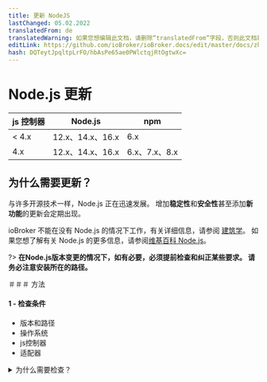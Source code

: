 ```yaml
---
title: 更新 NodeJS
lastChanged: 05.02.2022
translatedFrom: de
translatedWarning: 如果您想编辑此文档，请删除“translatedFrom”字段，否则此文档将再次自动翻译
editLink: https://github.com/ioBroker/ioBroker.docs/edit/master/docs/zh-cn/install/updatenode.md
hash: DQTeytJpqltpLrFO/hbAsPe65ae0PWlctqjRtOgtwXc=
---
```

# Node.js 更新
| js 控制器 | Node.js | npm |
| ------ | ----------- | ------------- |
| < 4.x | 12.x、14.x、16.x | 6.x |
| 4.x | 12.x、14.x、16.x | 6.x、7.x、8.x |

## 为什么需要更新？
与许多开源技术一样，Node.js 正在迅速发展。
增加**稳定性**和**安全性**甚至添加**新功能**的更新会定期出现。

ioBroker 不能在没有 Node.js 的情况下工作，有关详细信息，请参阅 [建筑学](https://www.iobroker.net/#de/documentation/basics/architecture.md)。
如果您想了解有关 Node.js 的更多信息，请参阅[维基百科 Node.js](https://de.wikipedia.org/wiki/Node.js)。

?> **在Node.js版本变更的情况下，如有必要，必须提前检查和纠正某些要求。
请务必注意安装所在的路径。**

＃＃＃ 方法
#### 1 - 检查条件
- 版本和路径
- 操作系统
- js控制器
- 适配器

<details><summary>为什么需要检查？</summary>

- 哪个版本，最重要的是，安装位于哪个目录中

- 在 Raspi 环境中，经常使用基于“Debian jessie”或“Debian wheezy”的旧系统。对于他们来说，没有什么比 Nodejs 10 更高的了，如有必要，可以进行操作系统更新。

- 检查安装了哪个 js-controller 版本（在管理员的主机选项卡上也可见）。

对于 **before** js-controller 3.x 版本，请尽可能先更新 js-controller。最好至少3.2！例如，论坛中有这个[贡献](https://forum.iobroker.net/topic/42385/js-controller-3-2-jetzt-im-stable)。

- 为确保更新后没有不兼容或问题，您应该检查系统上的所有适配器并在必要时更新它们。

最好通过管理员、更改日志或相应适配器的 GitHub 中检查适配器自述文件，以查看已安装的适配器版本是否明确支持计划的 Node.js 版本。

</详情>

#### 2 - 创建备份
在对系统进行任何更改之前，必须创建备份。根据系统的不同，有不同的选项。建议使用 BackitUp Adapter 或命令行命令。
备份应该是最新的，这样就不会丢失任何数据。

#### 3 - 更新适配器
系统中使用的适配器应与新的 Node.js 版本兼容，如有必要，必须对其进行更新。

#### 4 - 停止 ioBroker
ioBroker 使用自己的控制台命令或系统服务管理停止

#### 5 - 检查进程是否仍在运行
这通常会终止所有进程。为了安全起见，您应该再次检查是否确实没有任何进程（适配器、备份）在运行。也可以使用“top”之类的工具来检查是否还有以“io”开头的进程。开球。

#### 6 - Node.js 更新
下一步是将 Node.js 更新到所需的新版本。
但是，更新根据安装的操作系统而有所不同，请参阅说明**注意**节点包管理器，简称`npm`，也会更新，这可能必须达到 js-controller 版本 3，具体取决于在要恢复到 npm v6.x 的 Node.js 版本上。从 js-controller 版本 4 开始，还支持 npm v7/8。

#### 7 - 检查版本和路径
更新完成后，再次检查路径和安装版本。

#### 8 - 运行 ioBroker 修复程序
由于 Node.js 的安装，如开头所述，对系统进行了一些更改，因此需要在之后运行 ioBroker 修复程序。
除其他外，这将恢复 ioBroker 操作所需的安全设置，并检查和更正所有授权。

#### 9 - 启动 ioBroker
一些使用的 JavaScript 模块包含必须编译的部分。此过程在安装期间进行。
通过编译这些模块绑定到 Node.js 版本。更新后，必须重新编译这些部分。
从 js-controller 版本 3.0 开始，尝试识别包含此类部件的适配器并自动执行重建。
此过程可能需要一些时间，并且受影响的适配器可能会重新启动多次。

<details><summary>自动重建</summary>

ioBroker 尝试自动检测由于需要更新而无法启动的适配器。这样做的方式是识别典型的错误消息，并且 ioBroker 会尝试相应地更新。首先，执行受影响适配器的“重建”，如果这没有帮助，则更新适配器依赖项。因此，适配器可能会重新启动几次。请在这里耐心等待！仅当适配器保持红色并且日志显示重建不起作用时才变为活动状态！

</详情>

<details><summary>手动重建</summary>

如果自动重建不起作用，可以手动执行，请参阅故障排除。

</详情>

<details><summary>特殊情况（例如串口）</summary>

不幸的是，在某些特殊情况下，上述选项也不进行重建，其中之一是串行端口。

日志可能看起来像这样（在所有重建尝试之后）。

<details><summary>日志</summary>

![日志](../../de/install/media/Log-Update_NodeJS.jpg)

</详情>

还有其他错误消息，但它们都归结为同一件事。
然后最简单的选择是在 **right** 目录中手动重建。
在这种情况下，查找带有“绑定”的目录 - 上面是 */opt/iobroker/node_modules/serialport/node_modules/bindings ...* 在较新的版本上，它也可以是 */opt/iobroker/node_modules/serialport /node_modules /@serialport/bindings*.

然后切换到这个目录，执行`npm install --production`。然后再次重新启动适配器。

另一种情况是带有画布模块的适配器（可能是 echarts 或 Mihome-vacuum），可能会出现问题。

</详情>

## Debian/Ubuntu 指南
#### 1 - 检查版本和路径
```
which nodejs node npm && nodejs -v && node -v && npm -v
```

- 输出

```
/usr/bin/nodejs
/usr/bin/node
/usr/bin/npm
v14.18.3
v14.18.3
6.14.15
```

#### 2 - 备份
```
iobroker backup
```

- 替代[可能性](https://www.iobroker.net/#de/documentation/config/backup.md)

#### 3 - 更新适配器
- 说明可在 [管理适配器](https://www.iobroker.net/#de/documentation/tutorial/adapter.md) 下找到

#### 4 - 停止 ioBroker
```
iobroker stop
```

#### 5 - 检查 ioBroker 进程
```
ps aux | grep 'io\|PID'
```

- 和

```
ps aux | grep 'backup\|PID'
```

- 如果进程仍在运行

```
sudo kill -9 <ProzessID>
```

#### 6 - Node.JS 更新
- [Node.Js] 的详细信息（https://github.com/nodesource/distributions#installation-instructions）

```
curl -sL https://deb.nodesource.com/setup_14.x | sudo -E bash -
sudo apt install -y nodejs
```

- 对于 Node.js 16，只需将 URL 中的 14 替换为 16。

#### 7 - 检查版本/路径
```
which nodejs node npm && nodejs -v && node -v && npm -v
```

#### 8 - 运行 iobroker 修复程序
```
iobroker fix
```

#### 9 - 启动 ioBroker
```
 iobroker start
 ```

## 适用于 Windows 的说明
#### 1 - 检查版本（Windows 键 + R）
```
cmd.exe /C node -v & pause
```

#### 2 - 备份
```
iobroker backup
```

- 替代[可能性](https://www.iobroker.net/#de/documentation/config/backup.md)

#### 3 - 更新适配器
- 说明可在 [管理适配器](https://www.iobroker.net/#de/documentation/tutorial/adapter.md) 下找到

#### 4- 文件夹备份：
```
C:\Program Files\iobroker\deinhostname\nodejs
```

#### 5 - 停止 iobroker
```
iobroker stop
```

#### 6 - Node.js 更新
- 将 [Node.js](https://nodejs.org) 下载为存档，而不是 msi 文件
- 解压缩下载并将整个文件夹复制到现有文件夹：

```
C:\Program Files\iobroker\deinhostname\nodejs
```

- 将 **nodevars.bat** 文件从备份副本复制回文件夹：

```
C:\Program Files\iobroker\deinhostname\nodejs
```

#### 7 - 检查版本
```
cmd.exe /C node -v & pause
```

#### 8 - 运行 iobroker 修复程序
```
iobroker fix
```

#### 9 - 启动 ioBroker
```
iobroker start
```

## Docker 使用说明
- Node.js 通常通过将容器更新到新版本的 [Docker Image](https://hub.docker.com/r/buanet/iobroker/tags) 来完成。
- 有关 iobroker 容器的详细程序和更多详细信息，请参见 [buanet](https://smarthome.buanet.de/2020/10/iobroker-docker-container-updates-upgrades/)。

＃＃ 故障排除
### 手动重建
- 为此有

```
iobroker rebuild <adaptername>
```

- 如果这还不够

```
iobroker rebuild <adaptername> --install
```

- 只需在 shell 中手动运行它。理想情况下，一切都应该自动完成。

＃ 一个通知
?> 只要 js 控制器低于版本 4，[ioBroker 修复程序](https://www.iobroker.net/#de/documentation/install/linux.md) 也必须在主要版本中使用 Node.js 更新执行。
使用版本 4 中的未来 js 控制器，重建是完全自动处理的。
然后不再支持手动重建。